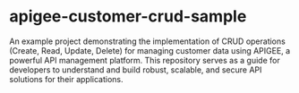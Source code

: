 # apigee-customer-crud-sample
An example project demonstrating the implementation of CRUD operations (Create, Read, Update, Delete) for managing customer data using APIGEE, a powerful API management platform. This repository serves as a guide for developers to understand and build robust, scalable, and secure API solutions for their applications.
